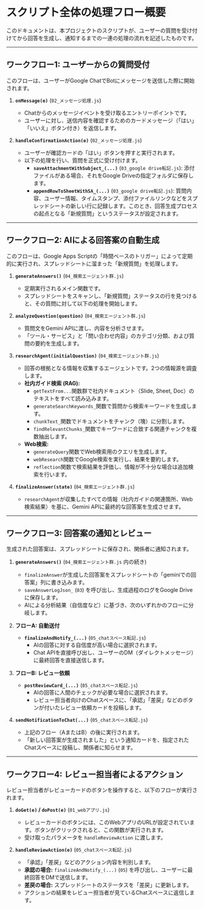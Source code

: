 # スクリプト全体の処理フロー概要

このドキュメントは、本プロジェクトのスクリプトが、ユーザーの質問を受け付けてから回答を生成し、通知するまでの一連の処理の流れを記述したものです。

---

## ワークフロー1: ユーザーからの質問受付

このフローは、ユーザーがGoogle ChatでBotにメッセージを送信した際に開始されます。

1.  **`onMessage(e)`** (`02_メッセージ処理.js`)
    - Chatからのメッセージイベントを受け取るエントリーポイントです。
    - ユーザーに対し、送信内容を確認するためのカードメッセージ（「はい」「いいえ」ボタン付き）を返信します。

2.  **`handleConfirmationAction(e)`** (`02_メッセージ処理.js`)
    - ユーザーが確認カードの「はい」ボタンを押すと実行されます。
    - 以下の処理を行い、質問を正式に受け付けます。
        - **`saveAttachmentWithSubject_(...)`** (`03_google drive転記.js`): 添付ファイルがある場合、それをGoogle Driveの指定フォルダに保存します。
        - **`appendRowToSheetWithSA_(...)`** (`03_google drive転記.js`): 質問内容、ユーザー情報、タイムスタンプ、添付ファイルリンクなどをスプレッドシートの新しい行に記録します。このとき、回答生成プロセスの起点となる「新規質問」というステータスが設定されます。

---

## ワークフロー2: AIによる回答案の自動生成

このフローは、Google Apps Scriptの「時間ベースのトリガー」によって定期的に実行され、スプレッドシートに溜まった「新規質問」を処理します。

1.  **`generateAnswers()`** (`04_検索エージェント群.js`)
    - 定期実行されるメイン関数です。
    - スプレッドシートをスキャンし、「新規質問」ステータスの行を見つけると、その質問に対して以下の処理を開始します。

2.  **`analyzeQuestion(question)`** (`04_検索エージェント群.js`)
    - 質問文をGemini APIに渡し、内容を分析させます。
    - 「ツール・サービス」と「問い合わせ内容」のカテゴリ分類、および質問の要約を生成します。

3.  **`researchAgent(initialQuestion)`** (`04_検索エージェント群.js`)
    - 回答の根拠となる情報を収集するエージェントです。2つの情報源を調査します。
    - **社内ガイド検索 (RAG):**
        - `getTextFrom...`関数群で社内ドキュメント（Slide, Sheet, Doc）のテキストをすべて読み込みます。
        - `generateSearchKeywords_`関数で質問から検索キーワードを生成します。
        - `chunkText_`関数でドキュメントをチャンク（塊）に分割します。
        - `findRelevantChunks_`関数でキーワードに合致する関連チャンクを複数抽出します。
    - **Web検索:**
        - `generateQuery`関数でWeb検索用のクエリを生成します。
        - `webResearch`関数でGoogle検索を実行し、結果を要約します。
        - `reflection`関数で検索結果を評価し、情報が不十分な場合は追加検索を行います。

4.  **`finalizeAnswer(state)`** (`04_検索エージェント群.js`)
    - `researchAgent`が収集したすべての情報（社内ガイドの関連箇所、Web検索結果）を基に、Gemini APIに最終的な回答案を生成させます。

---

## ワークフロー3: 回答案の通知とレビュー

生成された回答案は、スプレッドシートに保存され、関係者に通知されます。

1.  **`generateAnswers()`** (`04_検索エージェント群.js` 内の続き)
    - `finalizeAnswer`が生成した回答案をスプレッドシートの「geminiでの回答案」列に書き込みます。
    - `saveAnswerLogJson_` (`03`) を呼び出し、生成過程のログをGoogle Driveに保存します。
    - AIによる分析結果（自信度など）に基づき、次のいずれかのフローに分岐します。

2.  **フローA: 自動送付**
    - **`finalizeAndNotify_(...)`** (`05_chatスペース転記.js`)
        - AIの回答に対する自信度が高い場合に選択されます。
        - Chat APIを直接呼び出し、ユーザーのDM（ダイレクトメッセージ）に最終回答を直接送信します。

3.  **フローB: レビュー依頼**
    - **`postReviewCard_(...)`** (`05_chatスペース転記.js`)
        - AIの回答に人間のチェックが必要な場合に選択されます。
        - レビュー担当者向けのChatスペースに、「承認」「差戻」などのボタンが付いたレビュー依頼カードを投稿します。

4.  **`sendNotificationToChat(...)`** (`05_chatスペース転記.js`)
    - 上記のフロー（AまたはB）の後に実行されます。
    - 「新しい回答案が生成されました」という通知カードを、指定されたChatスペースに投稿し、関係者に知らせます。

---

## ワークフロー4: レビュー担当者によるアクション

レビュー担当者がレビューカードのボタンを操作すると、以下のフローが実行されます。

1.  **`doGet(e)` / `doPost(e)`** (`01_webアプリ.js`)
    - レビューカードのボタンには、このWebアプリのURLが設定されています。ボタンがクリックされると、この関数が実行されます。
    - 受け取ったパラメータを `handleReviewAction` に渡します。

2.  **`handleReviewAction(e)`** (`05_chatスペース転記.js`)
    - 「承認」「差戻」などのアクション内容を判別します。
    - **承認の場合:** `finalizeAndNotify_(...)` (`05`) を呼び出し、ユーザーに最終回答をDMで送信します。
    - **差戻の場合:** スプレッドシートのステータスを「差戻」に更新します。
    - アクションの結果をレビュー担当者が見ているChatスペースに返信します。
